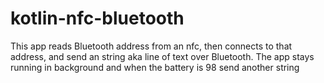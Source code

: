 # kotlin-nfc-bluetooth
This app  reads Bluetooth address from an nfc, then connects to that address, and send an string aka line of text over Bluetooth. The app stays running in background and when the battery is 98 send another string

